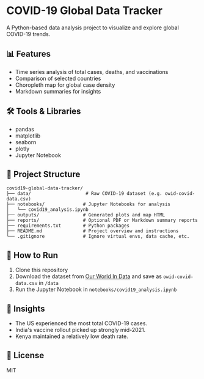 
# COVID-19 Global Data Tracker

A Python-based data analysis project to visualize and explore global COVID-19 trends.

## 📊 Features
- Time series analysis of total cases, deaths, and vaccinations
- Comparison of selected countries
- Choropleth map for global case density
- Markdown summaries for insights

## 🛠️ Tools & Libraries
- pandas
- matplotlib
- seaborn
- plotly
- Jupyter Notebook

## 📁 Project Structure
```
covid19-global-data-tracker/
├── data/                    # Raw COVID-19 dataset (e.g. owid-covid-data.csv)
├── notebooks/              # Jupyter Notebooks for analysis
│   └── covid19_analysis.ipynb
├── outputs/                # Generated plots and map HTML
├── reports/                # Optional PDF or Markdown summary reports
├── requirements.txt        # Python packages
├── README.md               # Project overview and instructions
└── .gitignore              # Ignore virtual envs, data cache, etc.
```

## 🚀 How to Run
1. Clone this repository
2. Download the dataset from [Our World In Data](https://github.com/owid/covid-19-data/tree/master/public/data) and save as `owid-covid-data.csv` in `/data`
3. Run the Jupyter Notebook in `notebooks/covid19_analysis.ipynb`

## 📌 Insights
- The US experienced the most total COVID-19 cases.
- India's vaccine rollout picked up strongly mid-2021.
- Kenya maintained a relatively low death rate.

## 📜 License
MIT

